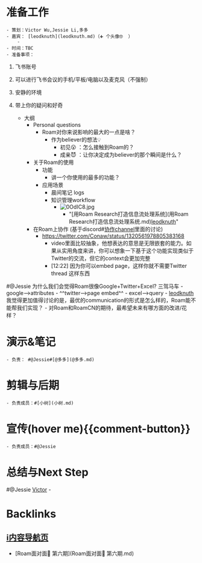 
# 准备工作
    - 策划：Victor Wu,Jessie Li,多多
    - 嘉宾： [leodknuth](leodknuth.md)（➕ 个头像🤓  ）
        - 
    - 时间：TBC
    - 准备事项：
        
1. 飞书账号
        
2. 可以进行飞书会议的手机/平板/电脑以及麦克风（不强制）
        
3. 安静的环境
        
4. 带上你的疑问和好奇
    - 大纲
        - Personal questions
            - Roam对你来说影响的最大的一点是啥？
                - 作为believer的想法💡 
                    - 初见😮 ：怎么接触到Roam的？
                    - 成亲😈 ：让你决定成为believer的那个瞬间是什么？
        - 关于Roam的使用
            - 功能
                - 讲一个你使用的最多的功能？
            - 应用场景
                - 晨间笔记 logs
                - 知识管理workflow
                    - ![0OdIC8.jpg](https://s1.ax1x.com/2020/10/17/0OdIC8.jpg)
                        - "[用Roam Research打造信息流处理系统](用Roam Research打造信息流处理系统.md)[leodknuth](leodknuth.md)"
        - 在Roam上协作 (基于discord#[协作channel](协作channel.md)里面的讨论)
            - https://twitter.com/Conaw/status/1320561978805383168
                - video里面比较抽象，他想表达的意思是无限嵌套的能力。如果从实用角度来讲，你可以想象一下基于这个功能实现类似于Twitter的交流，但它的context会更加完整
                - [12:22] 因为你可以embed page，这样你就不需要Twitter thread 这样东西
            
#@Jessie 为什么我们会觉得Roam很像Google+Twitter+Excel? 三驾马车
                - google-->attributes
                - ^^twitter-->page embed^^
                - excel-->query
            - [leodknuth](leodknuth.md) 我觉得更加值得讨论的是，最优的communication的形式是怎么样的，Roam能不能帮我们实现？
        - 对Roam和RoamCN的期待，最希望未来有哪方面的改进/花样？

# 演示&笔记
    - 负责： #@Jessie#[@多多](@多多.md)

# 剪辑与后期
    - 负责成员：#[小树](小树.md) 

# 宣传(hover me){{comment-button}}
    - 负责成员：#@Jessie

# 总结与Next Step
    
#@Jessie [Victor](Victor.md)
    - 

# Backlinks
## [ℹ︎内容导航页](ℹ︎内容导航页.md)
- [Roam面对面🍜 第六期](Roam面对面🍜 第六期.md)

